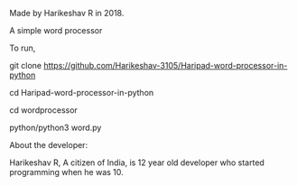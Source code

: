 Made by Harikeshav R in 2018.

A simple word processor

To run, 

git clone https://github.com/Harikeshav-3105/Haripad-word-processor-in-python

cd Haripad-word-processor-in-python

cd wordprocessor

python/python3 word.py

About the developer:

Harikeshav R, A citizen of India, is 12 year old developer who started programming when he was 10.
